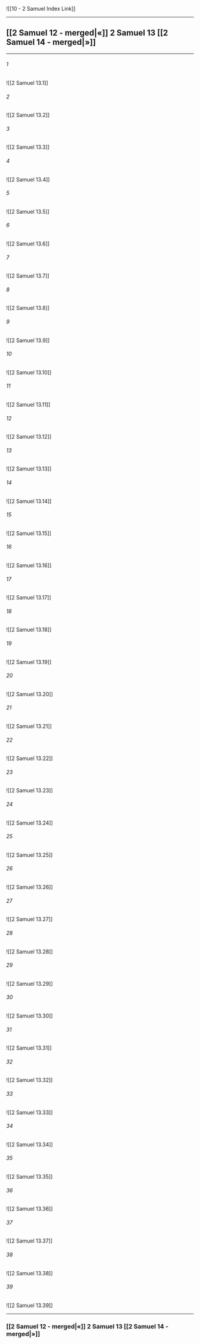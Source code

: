 ![[10 - 2 Samuel Index Link]]

---
##  [[2 Samuel 12 - merged|«]] 2 Samuel 13 [[2 Samuel 14 - merged|»]]

---

###### 1
![[2 Samuel 13.1]] 

###### 2
![[2 Samuel 13.2]] 

###### 3
![[2 Samuel 13.3]] 

###### 4
![[2 Samuel 13.4]]

###### 5 
![[2 Samuel 13.5]] 

###### 6
![[2 Samuel 13.6]] 

###### 7
![[2 Samuel 13.7]] 

###### 8
![[2 Samuel 13.8]] 

###### 9
![[2 Samuel 13.9]] 

###### 10
![[2 Samuel 13.10]] 

###### 11
![[2 Samuel 13.11]] 

###### 12
![[2 Samuel 13.12]]

###### 13
![[2 Samuel 13.13]] 

###### 14
![[2 Samuel 13.14]] 

###### 15
![[2 Samuel 13.15]]

###### 16
![[2 Samuel 13.16]] 

###### 17
![[2 Samuel 13.17]]

###### 18
![[2 Samuel 13.18]] 

###### 19
![[2 Samuel 13.19]] 

###### 20
![[2 Samuel 13.20]]

###### 21
![[2 Samuel 13.21]] 

###### 22
![[2 Samuel 13.22]] 

###### 23
![[2 Samuel 13.23]]

###### 24
![[2 Samuel 13.24]] 

###### 25
![[2 Samuel 13.25]]

###### 26
![[2 Samuel 13.26]] 

###### 27
![[2 Samuel 13.27]] 

###### 28
![[2 Samuel 13.28]]

###### 29
![[2 Samuel 13.29]] 

###### 30
![[2 Samuel 13.30]] 

###### 31
![[2 Samuel 13.31]] 

###### 32
![[2 Samuel 13.32]] 

###### 33
![[2 Samuel 13.33]]

###### 34
![[2 Samuel 13.34]] 

###### 35
![[2 Samuel 13.35]]

###### 36
![[2 Samuel 13.36]] 

###### 37
![[2 Samuel 13.37]] 

###### 38
![[2 Samuel 13.38]]

###### 39
![[2 Samuel 13.39]] 


---
###  [[2 Samuel 12 - merged|«]] 2 Samuel 13 [[2 Samuel 14 - merged|»]]